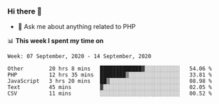### Hi there 👋

<!--
**mustafaculban/mustafaculban** is a ✨ _special_ ✨ repository because its `README.md` (this file) appears on your GitHub profile.

Here are some ideas to get you started:

- 🌱 I’m currently learning ...
- 👯 I’m looking to collaborate on ...
- 🤔 I’m looking for help with ...
- 📫 How to reach me: ...
- 😄 Pronouns: ...
- ⚡ Fun fact: ...

-->
- 💬 Ask me about anything related to PHP


📊 **This week I spent my time on**
<!--START_SECTION:waka-->
```text
Week: 07 September, 2020 - 14 September, 2020

Other        20 hrs 8 mins   █████████████▓░░░░░░░░░░░   54.06 % 
PHP          12 hrs 35 mins  ████████▒░░░░░░░░░░░░░░░░   33.81 % 
JavaScript   3 hrs 20 mins   ██▒░░░░░░░░░░░░░░░░░░░░░░   08.98 % 
Text         45 mins         ▓░░░░░░░░░░░░░░░░░░░░░░░░   02.05 % 
CSV          11 mins         ░░░░░░░░░░░░░░░░░░░░░░░░░   00.52 % 
```
<!--END_SECTION:waka-->
